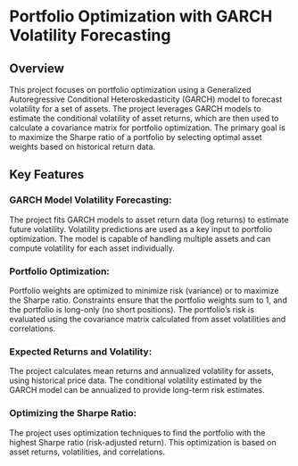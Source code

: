 # Portfolio Optimization with GARCH Volatility Forecasting

## Overview
This project focuses on portfolio optimization using a Generalized Autoregressive Conditional Heteroskedasticity (GARCH) model to forecast volatility for a set of assets. The project leverages GARCH models to estimate the conditional volatility of asset returns, which are then used to calculate a covariance matrix for portfolio optimization. The primary goal is to maximize the Sharpe ratio of a portfolio by selecting optimal asset weights based on historical return data.

## Key Features
### GARCH Model Volatility Forecasting:

The project fits GARCH models to asset return data (log returns) to estimate future volatility.
Volatility predictions are used as a key input to portfolio optimization.
The model is capable of handling multiple assets and can compute volatility for each asset individually.
### Portfolio Optimization:

Portfolio weights are optimized to minimize risk (variance) or to maximize the Sharpe ratio.
Constraints ensure that the portfolio weights sum to 1, and the portfolio is long-only (no short positions).
The portfolio’s risk is evaluated using the covariance matrix calculated from asset volatilities and correlations.
### Expected Returns and Volatility:

The project calculates mean returns and annualized volatility for assets, using historical price data.
The conditional volatility estimated by the GARCH model can be annualized to provide long-term risk estimates.
### Optimizing the Sharpe Ratio:

The project uses optimization techniques to find the portfolio with the highest Sharpe ratio (risk-adjusted return).
This optimization is based on asset returns, volatilities, and correlations.
